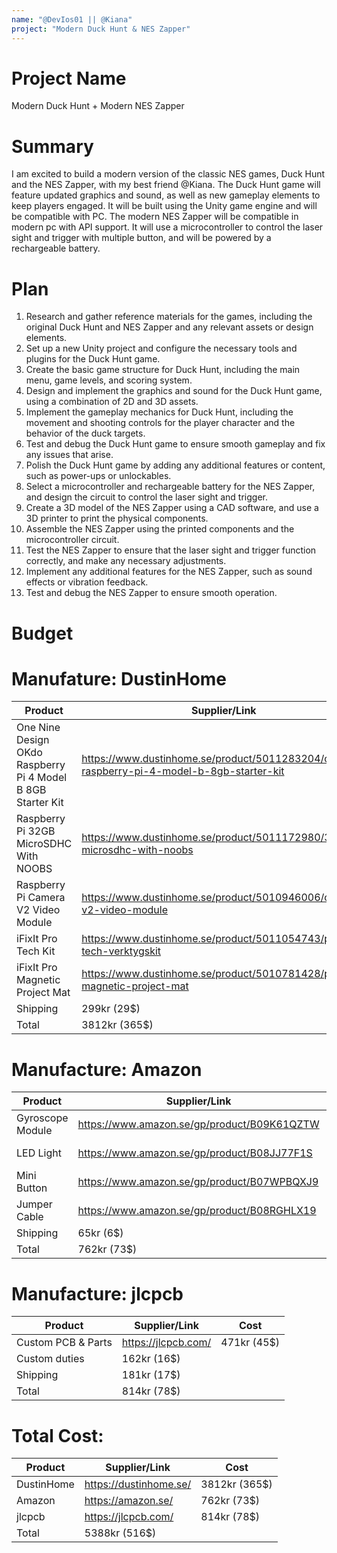 ```yaml
---
name: "@DevIos01 || @Kiana"
project: "Modern Duck Hunt & NES Zapper"
---
```


#  Project Name

Modern Duck Hunt + Modern NES Zapper

#  Summary

I am excited to build a modern version of the classic NES games, Duck Hunt and the NES Zapper, with my best friend @Kiana. The Duck Hunt game will feature updated graphics and sound, as well as new gameplay elements to keep players engaged. It will be built using the Unity game engine and will be compatible with PC. The modern NES Zapper will be compatible in modern pc with API support. It will use a microcontroller to control the laser sight and trigger with multiple button, and will be powered by a rechargeable battery.

# Plan

1. Research and gather reference materials for the games, including the original Duck Hunt and NES Zapper and any relevant assets or design elements.
2. Set up a new Unity project and configure the necessary tools and plugins for the Duck Hunt game.
3. Create the basic game structure for Duck Hunt, including the main menu, game levels, and scoring system.
4. Design and implement the graphics and sound for the Duck Hunt game, using a combination of 2D and 3D assets.
5. Implement the gameplay mechanics for Duck Hunt, including the movement and shooting controls for the player character and the behavior of the duck targets.
6. Test and debug the Duck Hunt game to ensure smooth gameplay and fix any issues that arise.
7. Polish the Duck Hunt game by adding any additional features or content, such as power-ups or unlockables.
8. Select a microcontroller and rechargeable battery for the NES Zapper, and design the circuit to control the laser sight and trigger.
9. Create a 3D model of the NES Zapper using a CAD software, and use a 3D printer to print the physical components.
10. Assemble the NES Zapper using the printed components and the microcontroller circuit.
11. Test the NES Zapper to ensure that the laser sight and trigger function correctly, and make any necessary adjustments.
12. Implement any additional features for the NES Zapper, such as sound effects or vibration feedback.
13. Test and debug the NES Zapper to ensure smooth operation.

# Budget
# Manufature: DustinHome

| Product                                                     | Supplier/Link                                                                            | Cost          |
| ----------------------------------------------------------- | ---------------------------------------------------------------------------------------- | ------------- |
| One Nine Design OKdo Raspberry Pi 4 Model B 8GB Starter Kit | https://www.dustinhome.se/product/5011283204/okdo-raspberry-pi-4-model-b-8gb-starter-kit | 1695kr (163$) |
| Raspberry Pi 32GB MicroSDHC With NOOBS                      | https://www.dustinhome.se/product/5011172980/32gb-microsdhc-with-noobs                   | 295kr  (29$)  |
| Raspberry Pi Camera V2 Video Module                         | https://www.dustinhome.se/product/5010946006/camera-v2-video-module                      | 395kr  (38$)  |
| iFixIt Pro Tech Kit                                         | https://www.dustinhome.se/product/5011054743/pro-tech-verktygskit                        | 899kr  (86$)  |
| iFixIt Pro Magnetic Project Mat                             | https://www.dustinhome.se/product/5010781428/pro-magnetic-project-mat                    | 229kr  (22$)  |
| Shipping                                                    | 299kr  (29$)                                                                             |               |
| Total                                                       | 3812kr (365$)                                                                            |               |

# Manufacture: Amazon

| Product                                                     | Supplier/Link                                                                            | Cost          |
| ----------------------------------------------------------- | ---------------------------------------------------------------------------------------- | ------------- |
| Gyroscope Module                                            | https://www.amazon.se/gp/product/B09K61QZTW                                              | 190kr  (18$)  |
| LED Light                                                   | https://www.amazon.se/gp/product/B08JJ77F1S                                              | 220kr  (21$)  |
| Mini Button                                                 | https://www.amazon.se/gp/product/B07WPBQXJ9                                              | 134kr  (13$)  |
| Jumper Cable                                                | https://www.amazon.se/gp/product/B08RGHLX19                                              | 153kr  (15$)  |
| Shipping                                                    | 65kr  (6$)                                                                               |               |
| Total                                                       | 762kr (73$)                                                                              |               |

# Manufacture: jlcpcb

| Product                                                     | Supplier/Link                                                                            | Cost          |
| ----------------------------------------------------------- | ---------------------------------------------------------------------------------------- | ------------- |
| Custom PCB & Parts                                          | https://jlcpcb.com/                                                                      | 471kr  (45$)  |
| Custom duties                                               | 162kr  (16$)                                                                             |               |
| Shipping                                                    | 181kr  (17$)                                                                             |               |
| Total                                                       | 814kr  (78$)                                                                             |               |

#  Total Cost:
| Product                                                     | Supplier/Link                                                                            | Cost          |
| ----------------------------------------------------------- | ---------------------------------------------------------------------------------------- | ------------- |
| DustinHome                                                  | https://dustinhome.se/                                                                   | 3812kr (365$) |
| Amazon                                                      | https://amazon.se/                                                                       | 762kr  (73$)  |
| jlcpcb                                                      | https://jlcpcb.com/                                                                      | 814kr  (78$)  |
| Total                                                       | 5388kr (516$)                                                                            |               |